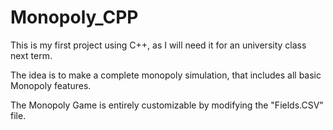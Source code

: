 # Monopoly_CPP


This is my first project using C++, as I will need it for an university class next term.

The idea is to make a complete monopoly simulation, that includes all basic Monopoly features.

The Monopoly Game is entirely customizable by modifying the "Fields.CSV" file.